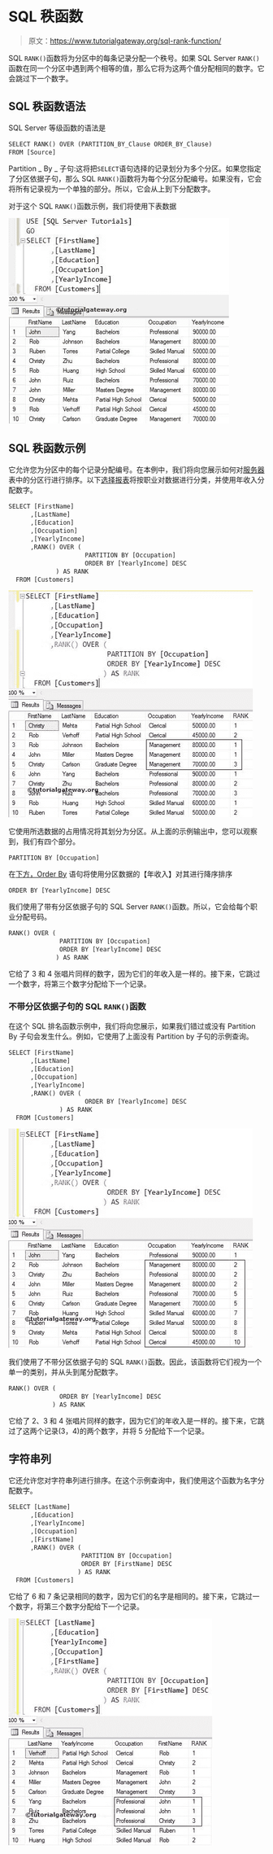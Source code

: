 # SQL 秩函数

> 原文：<https://www.tutorialgateway.org/sql-rank-function/>

SQL `RANK()`函数将为分区中的每条记录分配一个秩号。如果 SQL Server `RANK()`函数在同一个分区中遇到两个相等的值，那么它将为这两个值分配相同的数字。它会跳过下一个数字。

## SQL 秩函数语法

SQL Server 等级函数的语法是

```
SELECT RANK() OVER (PARTITION_BY_Clause ORDER_BY_Clause)
FROM [Source]
```

Partition _ By _ 子句:这将把`SELECT`语句选择的记录划分为多个分区。如果您指定了分区依据子句，那么 SQL `RANK()`函数将为每个分区分配编号。如果没有，它会将所有记录视为一个单独的部分。所以，它会从上到下分配数字。

对于这个 SQL `RANK()`函数示例，我们将使用下表数据

![SQL RANK FUNCTION](img/efa1e892568b799b029cea5cac1d4926.png)

## SQL 秩函数示例

它允许您为分区中的每个记录分配编号。在本例中，我们将向您展示如何对[服务器](https://www.tutorialgateway.org/sql/)表中的分区行进行排序。以下[选择报表](https://www.tutorialgateway.org/sql-select-statement/)将按职业对数据进行分类，并使用年收入分配数字。

```
SELECT [FirstName]
      ,[LastName]
      ,[Education]
      ,[Occupation]
      ,[YearlyIncome]
      ,RANK() OVER (
                     PARTITION BY [Occupation] 
                     ORDER BY [YearlyIncome] DESC
             ) AS RANK
  FROM [Customers]
```

![SQL RANK FUNCTION 1](img/0ef925bc0821aab842b5313ec8945985.png)

它使用所选数据的占用情况将其划分为分区。从上面的示例输出中，您可以观察到，我们有四个部分。

```
PARTITION BY [Occupation]
```

在[下方，Order By](https://www.tutorialgateway.org/sql-order-by-clause/) 语句将使用分区数据的【年收入】对其进行降序排序

```
ORDER BY [YearlyIncome] DESC
```

我们使用了带有分区依据子句的 SQL Server `RANK()`函数。所以，它会给每个职业分配号码。

```
RANK() OVER (
              PARTITION BY [Occupation] 
              ORDER BY [YearlyIncome] DESC
             ) AS RANK
```

它给了 3 和 4 张唱片同样的数字，因为它们的年收入是一样的。接下来，它跳过一个数字，将第三个数字分配给下一个记录。

### 不带分区依据子句的 SQL `RANK()`函数

在这个 SQL 排名函数示例中，我们将向您展示，如果我们错过或没有 Partition By 子句会发生什么。例如，它使用了上面没有 Partition by 子句的示例查询。

```
SELECT [FirstName]
      ,[LastName]
      ,[Education]
      ,[Occupation]
      ,[YearlyIncome]
      ,RANK() OVER (
                     ORDER BY [YearlyIncome] DESC
              ) AS RANK
  FROM [Customers]
```

![SQL RANK FUNCTION 2](img/6b125bd68b0393e2c9059fdaf790029b.png)

我们使用了不带分区依据子句的 SQL `RANK()`函数。因此，该函数将它们视为一个单一的类别，并从头到尾分配数字。

```
RANK() OVER (
              ORDER BY [YearlyIncome] DESC
            ) AS RANK
```

它给了 2、3 和 4 张唱片同样的数字，因为它们的年收入是一样的。接下来，它跳过了这两个记录(3，4)的两个数字，并将 5 分配给下一个记录。

## 字符串列

它还允许您对字符串列进行排序。在这个示例查询中，我们使用这个函数为名字分配数字。

```
SELECT [LastName]
      ,[Education]
      ,[YearlyIncome]
      ,[Occupation]
      ,[FirstName]
      ,RANK() OVER (
                    PARTITION BY [Occupation] 
                    ORDER BY [FirstName] DESC
                   ) AS RANK
  FROM [Customers]
```

它给了 6 和 7 条记录相同的数字，因为它们的名字是相同的。接下来，它跳过一个数字，将第三个数字分配给下一个记录。

![SQL RANK FUNCTION 3](img/43e5a436383f89926873cdd5ee3f7363.png)